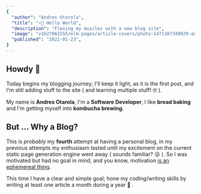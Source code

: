 ```yaml
---
{
  "author": "Andres Otarola",
  "title": "✍🏽 Hello World",
  "description": "Flexing my muscles with a new blog site",
  "image": "v1627861555/elm-pages/article-covers/photo-1471107340929-a87cd0f5b5f3_mczjfg.jpg",
  "published": "2022-01-23",
}
---
```


## Howdy 👋

Today begins my blogging journey; I'll keep it light, as it is the first post, and I'm still
adding stuff to the site ( and learning multiple stuff! 🤓 ).

My name is **Andres Otarola**, I'm a **Software Developer**, I like **bread baking** and I'm getting myself into **kombucha brewing**.

## But ... Why a Blog?

This is _probably_ my **fourth** attempt at having a personal blog, in my previous attempts my enthusiasm 
lasted until my excitement on the current static page generation engine went away ( sounds familiar? 😜 ). 
So I was motivated but had no goal in mind, and you know, motivation [is an ephemereal thing][ephemereal-motivation]. 

This time I have a clear and simple goal; hone my coding/writing skills by writing at least 
one article a month during a year 💪 .

[ephemereal-motivation]: https://www.psychologytoday.com/us/basics/motivation

